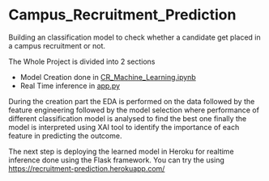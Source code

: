 # Campus_Recruitment_Prediction
Building an classification model to check whether a candidate get placed in a campus recruitment or not.

The Whole Project is divided into 2 sections
- Model Creation done in [CR_Machine_Learning.ipynb](https://github.com/Kirushikesh/Campus_Recruitment_Prediction/blob/main/CR_Machine_Learning.ipynb)
- Real Time inference in [app.py](https://github.com/Kirushikesh/Campus_Recruitment_Prediction/blob/main/app.py)

During the creation part the EDA is performed on the data followed by the feature engineering followed by the model selection where performance of different classification model is analysed to find the best one finally the model is interpreted using XAI tool to identify the importance of each feature in predicting the outcome.

The next step is deploying the learned model in Heroku for realtime inference done using the Flask framework. You can try the using https://recruitment-prediction.herokuapp.com/
